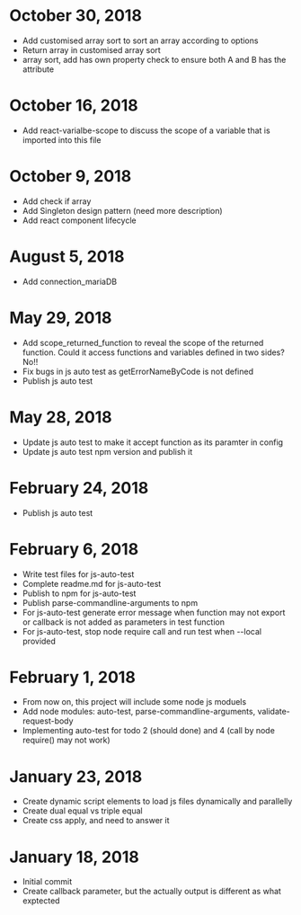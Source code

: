 # October 30, 2018
- Add customised array sort to sort an array according to options
- Return array in customised array sort
- array sort, add has own property check to ensure both A and B has the attribute

# October 16, 2018
- Add react-varialbe-scope to discuss the scope of a variable that is imported into this file

# October 9, 2018
- Add check if array
- Add Singleton design pattern (need more description)
- Add react component lifecycle

# August 5, 2018
- Add connection_mariaDB

# May 29, 2018
- Add scope_returned_function to reveal the scope of the returned function. Could it access functions and variables defined in two sides? No!!
- Fix bugs in js auto test as getErrorNameByCode is not defined
- Publish js auto test

# May 28, 2018
- Update js auto test to make it accept function as its paramter in config
- Update js auto test npm version and publish it

# February 24, 2018
- Publish js auto test

# February 6, 2018
- Write test files for js-auto-test
- Complete readme.md for js-auto-test
- Publish to npm for js-auto-test
- Publish parse-commandline-arguments to npm
- For js-auto-test generate error message when function may not export or callback is not added as parameters in test function
- For js-auto-test, stop node require call and run test when --local provided

# February 1, 2018
- From now on, this project will include some node js moduels
- Add node modules: auto-test, parse-commandline-arguments, validate-request-body
- Implementing auto-test for todo 2 (should done) and 4 (call by node require() may not work)

# January 23, 2018
- Create dynamic script elements to load js files dynamically and parallelly
- Create dual equal vs triple equal
- Create css apply, and need to answer it

# January 18, 2018
- Initial commit
- Create callback parameter, but the actually output is different as what exptected 